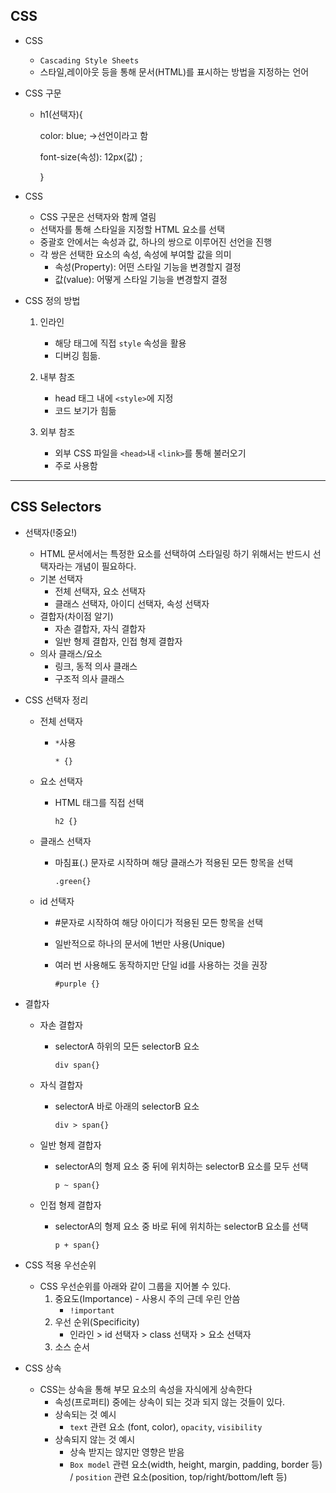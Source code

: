 ## CSS

* CSS

  * `Cascading Style Sheets`
  * 스타일,레이아웃 등을 통해 문서(HTML)를 표시하는 방법을 지정하는 언어

* CSS 구문

  * h1(선택자){

    color: blue;  ->선언이라고 함

    font-size(속성): 12px(값) ;

    }

* CSS

  * CSS 구문은 선택자와 함께 열림
  * 선택자를 통해 스타일을 지정할 HTML 요소를 선택
  * 중괄호 안에서는 속성과 값, 하나의 쌍으로 이루어진 선언을 진행
  * 각 쌍은 선택한 요소의 속성, 속성에 부여할 값을 의미
    * 속성(Property): 어떤 스타일 기능을 변경할지 결정
    * 값(value): 어떻게 스타일 기능을 변경할지 결정

* CSS 정의 방법

  1. 인라인

     * 해당 태그에 직접 `style` 속성을 활용
     * 디버깅 힘듦.

  2. 내부 참조

     * head 태그 내에 `<style>`에 지정
     * 코드 보기가 힘듦

  3. 외부 참조

     * 외부 CSS 파일을 `<head>`내 `<link>`를 통해 불러오기
     * 주로 사용함

     

---

## CSS Selectors

* 선택자(!중요!)

  * HTML 문서에서는 특정한 요소를 선택하여 스타일링 하기 위해서는 반드시 선택자라는 개념이 필요하다.
  * 기본 선택자
    * 전체 선택자, 요소 선택자
    * 클래스 선택자, 아이디 선택자, 속성 선택자
  * 결합자(차이점 알기)
    * 자손 결합자, 자식 결합자
    * 일반 형제 결합자, 인접 형제 결합자
  * 의사 클래스/요소
    * 링크, 동적 의사 클래스
    * 구조적 의사 클래스

* CSS 선택자 정리

  * 전체 선택자

    * `*`사용

      ```
      * {}
      ```

  * 요소 선택자

    * HTML 태그를 직접 선택

      ```
      h2 {}
      ```

  * 클래스 선택자

    * 마침표(.) 문자로 시작하며 해당 클래스가 적용된 모든 항목을 선택

      ```
      .green{}
      ```

  * id 선택자

    * #문자로 시작하여 해당 아이디가 적용된 모든 항목을 선택

    * 일반적으로 하나의 문서에 1번만 사용(Unique)

    * 여러 번 사용해도 동작하지만 단일 id를 사용하는 것을 권장

      ```
      #purple {}
      ```

* 결합자

  * 자손 결합자

    * selectorA 하위의 모든 selectorB 요소

      ```
      div span{}
      ```

  * 자식 결합자

    * selectorA 바로 아래의 selectorB 요소

      ```
      div > span{}
      ```

  * 일반 형제 결합자

    * selectorA의 형제 요소 중 뒤에 위치하는 selectorB 요소를 모두 선택

      ```
      p ~ span{}
      ```

  * 인접 형제 결합자

    * selectorA의 형제 요소 중 바로 뒤에 위치하는 selectorB 요소를 선택

      ```
      p + span{}
      ```

* CSS 적용 우선순위

  * CSS 우선순위를 아래와 같이 그룹을 지어볼 수 있다.
    1. 중요도(Importance) - 사용시 주의 근데 우린 안씀
       * `!important`
    2. 우선 순위(Specificity)
       + 인라인 > id 선택자 > class 선택자 > 요소 선택자
    3. 소스 순서

* CSS 상속

  * CSS는 상속을 통해 부모 요소의 속성을 자식에게 상속한다
    * 속성(프로퍼티) 중에는 상속이 되는 것과 되지 않는 것들이 있다.
    * 상속되는 것 예시
      * `text` 관련 요소 (font, color), `opacity`, `visibility`
    * 상속되지 않는 것 예시
      * 상속 받지는 않지만 영향은 받음
      * `Box model` 관련 요소(width, height, margin, padding, border 등) / `position` 관련 요소(position, top/right/bottom/left 등)
